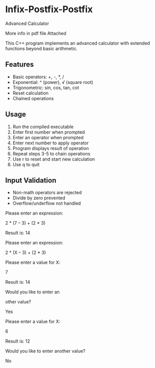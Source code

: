 # Infix-Postfix-Postfix
Advanced Calculator

More info in pdf file Attached

This C++ program implements an advanced calculator with extended functions beyond basic arithmetic.

## Features
+ Basic operators: +, -, *, /
+ Exponential: ^ (power), √ (square root)
+ Trigonometric: sin, cos, tan, cot
+ Reset calculation
+ Chained operations

## Usage
1. Run the compiled executable
2. Enter first number when prompted
3. Enter an operator when prompted
4. Enter next number to apply operator
5. Program displays result of operation
6. Repeat steps 3-5 to chain operations
7. Use r to reset and start new calculation
8. Use q to quit


## Input Validation
+ Non-math operators are rejected
+ Divide by zero prevented
+ Overflow/underflow not handled



Please enter an expression:

2 * (7 – 3) + (2 * 3)

Result is: 14

Please enter an expression:

2 * (X – 3) + (2 * 3)

Please enter a value for X:

7

Result is: 14

Would you like to enter an

other value?

Yes

Please enter a value for X:

6

Result is: 12

Would you like to enter another value?

No
